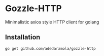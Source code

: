 # Gozzle-HTTP

Minimalistic axios style HTTP client for golang

## Installation

```bash
go get github.com/adedaramola/gozzle-http
```
